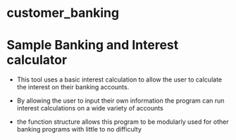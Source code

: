 # customer_banking

# Sample Banking and Interest calculator

* This tool uses a basic interest calculation to allow the user to calculate the interest on their banking accounts.

* By allowing the user to input their own information the program can run interest calculations on a wide variety of accounts

* the function structure allows this program to be modularly used for other banking programs with little to no difficulty